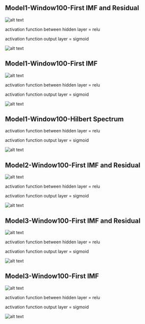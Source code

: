 ## Model1-Window100-First IMF and Residual
![alt text](Model1_w100_IMFResidual.png)

activation function between hidden layer = relu

activation function output layer = sigmoid

![alt text](Model1_w100_IMFResidual_Result.png)

## Model1-Window100-First IMF 
![alt text](Model1_w100_FirstIMF.png)

activation function between hidden layer = relu

activation function output layer = sigmoid

![alt text](Model1_w100_FirstIMF_Result.png)

## Model1-Window100-Hilbert Spectrum 

activation function between hidden layer = relu

activation function output layer = sigmoid

![alt text](Model1_W100_HilbertSpec_Result.png)

## Model2-Window100-First IMF and Residual
![alt text](Model2_w100_IMFResidual.png)

activation function between hidden layer = relu

activation function output layer = sigmoid

![alt text](Model2_w100_IMFResidual_Result.png)

## Model3-Window100-First IMF and Residual
![alt text](Model3_w100_IMFResidual.png)

activation function between hidden layer = relu

activation function output layer = sigmoid

![alt text](Model3_w100_IMFResidual_Result.png)

## Model3-Window100-First IMF 
![alt text](Model3_w100_FirstIMF.png)

activation function between hidden layer = relu

activation function output layer = sigmoid

![alt text](Model3_w100_FirstIMF_Result.png)

